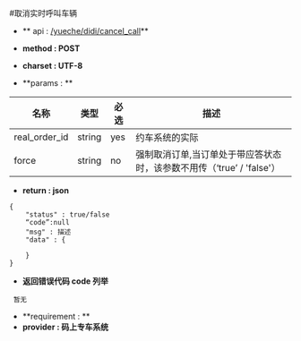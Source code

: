 #取消实时呼叫车辆

* ** api : [/yueche/didi/cancel_call](/yueche/didi/cancel_call)** 

* **method : POST**

* **charset : UTF-8**

* **params : **

| 名称|类型| 必选 | 描述|
| -- | -- | -- | -- |
| real_order_id  | string | yes | 约车系统的实际|
|force|string|no|强制取消订单,当订单处于带应答状态时，该参数不用传（‘true’ / 'false'）|


* **return : json**

```
{
    "status" : true/false
    “code”:null
    "msg" : 描述
    "data" : {

    }
}
```
* **返回错误代码 code 列举**

```
 暂无

```


* **requirement : **
* **provider : 码上专车系统**

